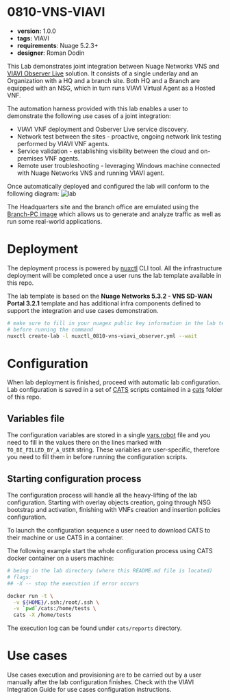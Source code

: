 # 0810-VNS-VIAVI

* **version:** 1.0.0
* **tags:** VIAVI
* **requirements**: Nuage 5.2.3+
* **designer**: Roman Dodin

This Lab demonstrates joint integration between Nuage Networks VNS and [VIAVI Observer Live](https://www.viavisolutions.com/en-us/products/observerlive) solution. It consists of a single underlay and an Organization with a HQ and a branch site. Both HQ and a Branch are equipped with an NSG, which in turn runs VIAVI Virtual Agent as a Hosted VNF.

The automation harness provided with this lab enables a user to demonstrate the following use cases of a joint integration:

* VIAVI VNF deployment and Osberver Live service discovery.
* Network test between the sites - proactive, ongoing network link testing performed by VIAVI VNF agents.
* Service validation - establishing visibility between the cloud and on-premises VNF agents.
* Remote user troubleshooting - leveraging Windows machine connected with Nuage Networks VNS and running VIAVI agent.


Once automatically deployed and configured the lab will conform to the following diagram:
![lab](https://gitlab.com/rdodin/pics/wikis/uploads/273beee2677f3d19950abe8ddec4753b/image.png)

The Headquarters site and the branch office are emulated using the [Branch-PC image](https://nuagenetworks.zendesk.com/hc/en-us/articles/360010244033) which allows us to generate and analyze traffic as well as run some real-world applications.

# Deployment
The deployment process is powered by [nuxctl](htpps://nuxctl.nuagex.io) CLI tool. All the infrastructure deployment will be completed once a user runs the lab template available in this repo.

The lab template is based on the **Nuage Networks 5.3.2 - VNS SD-WAN Portal 3.2.1** template and has additional infra components defined to support the integration and use cases demonstration.

```bash
# make sure to fill in your nuagex public key information in the lab template
# before running the command
nuxctl create-lab -l nuxctl_0810-vns-viavi_observer.yml --wait
```

# Configuration
When lab deployment is finished, proceed with automatic lab configuration. Lab configuration is saved in a set of [CATS](http://cats-docs.nuageteam.net) scripts contained in a [cats](./cats/) folder of this repo.

## Variables file
The configuration variables are stored in a single [vars.robot](./cats/vars.robot) file and you need to fill in the values there on the lines marked with `TO_BE_FILLED_BY_A_USER` string. These variables are user-specific, therefore you need to fill them in before running the configuration scripts.

## Starting configuration process
The configuration process will handle all the heavy-lifting of the lab configuration. Starting with overlay objects creation, going through NSG bootstrap and activation, finishing with VNFs creation and insertion policies configuration.

To launch the configuration sequence a user need to download CATS to their machine or use CATS in a container.

The following example start the whole configuration process using CATS docker container on a users machine:

```bash
# being in the lab directory (where this README.md file is located)
# flags:
## -X -- stop the execution if error occurs

docker run -t \
  -v ${HOME}/.ssh:/root/.ssh \
  -v `pwd`/cats:/home/tests \
  cats -X /home/tests
```

The execution log can be found under `cats/reports` directory.

# Use cases

Use cases execution and provisioning are to be carried out by a user manually after the lab configuration finishes. Check with the VIAVI Integration Guide for use cases configuration instructions.